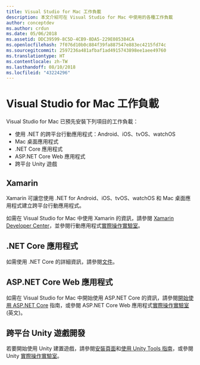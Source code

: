 ```yaml
---
title: Visual Studio for Mac 工作負載
description: 本文介紹可在 Visual Studio for Mac 中使用的各種工作負載
author: conceptdev
ms.author: crdun
ms.date: 05/06/2018
ms.assetid: DDC39599-8C5D-4CB9-8DA5-229E085384CA
ms.openlocfilehash: 7f076d10b0c884f39fa887547e883ec4215fd74c
ms.sourcegitcommit: 2597236a481afbaf1ad4915743898ee1aee49760
ms.translationtype: HT
ms.contentlocale: zh-TW
ms.lasthandoff: 08/10/2018
ms.locfileid: "43224296"
---
```

# <a name="visual-studio-for-mac-workloads"></a>Visual Studio for Mac 工作負載

Visual Studio for Mac 已預先安裝下列項目的工作負載：

* 使用 .NET 的跨平台行動應用程式：Android、iOS、tvOS、watchOS
* Mac 桌面應用程式
* .NET Core 應用程式
* ASP.NET Core Web 應用程式
* 跨平台 Unity 遊戲

## <a name="xamarin"></a>Xamarin

Xamarin 可讓您使用 .NET for Android、iOS、tvOS、watchOS 和 Mac 桌面應用程式建立跨平台行動應用程式。

如需在 Visual Studio for Mac 中使用 Xamarin 的資訊，請參閱 [Xamarin Developer Center](https://developer.xamarin.com/)，並參閱行動應用程式[實際操作實驗室](https://github.com/Microsoft/vs4mac-labs/tree/master/Mobile/Getting-Started)。

## <a name="net-core-applications"></a>.NET Core 應用程式

如需使用 .NET Core 的詳細資訊，請參閱[文件](https://docs.microsoft.com/dotnet/core/)。

## <a name="aspnet-core-web-applications"></a>ASP.NET Core Web 應用程式

如需在 Visual Studio for Mac 中開始使用 ASP.NET Core 的資訊，請參閱[開始使用 ASP.NET Core](asp-net-core.md) 指南，或參閱 ASP.NET Core Web 應用程式[實際操作實驗室](https://github.com/Microsoft/vs4mac-labs/tree/master/Web/Getting-Started) \(英文\)。

## <a name="cross-platform-unity-game-development"></a>跨平台 Unity 遊戲開發

若要開始使用 Unity 建置遊戲，請參閱[安裝頁面](setup-vsmac-tools-unity.md)和[使用 Unity Tools 指南](using-vsmac-tools-unity.md)，或參閱 Unity [實際操作實驗室](https://github.com/Microsoft/vs4mac-labs/tree/master/Unity/Getting-Started)。
